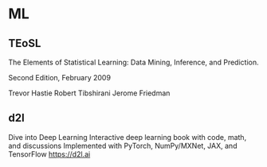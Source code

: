 # ML

## TEoSL
The Elements of Statistical Learning:
Data Mining, Inference, and Prediction.

Second Edition, February 2009

Trevor Hastie
Robert Tibshirani
Jerome Friedman

## d2l
Dive into Deep Learning
Interactive deep learning book with code, math, and discussions
Implemented with PyTorch, NumPy/MXNet, JAX, and TensorFlow
https://d2l.ai